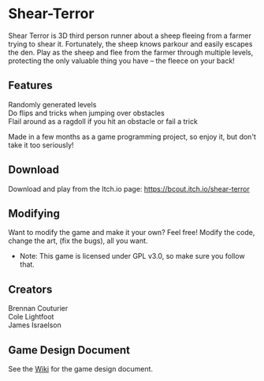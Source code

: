 # Shear-Terror
Shear Terror is 3D third person runner about a sheep fleeing from a farmer trying to shear it. Fortunately, the sheep knows parkour and easily escapes the den. Play as the sheep and flee from the farmer through multiple levels, protecting the only valuable thing you have – the fleece on your back!

## Features  
Randomly generated levels  
Do flips and tricks when jumping over obstacles  
Flail around as a ragdoll if you hit an obstacle or fail a trick  

Made in a few months as a game programming project, so enjoy it, but don't take it too seriously!

## Download
Download and play from the Itch.io page: https://bcout.itch.io/shear-terror

## Modifying
Want to modify the game and make it your own? Feel free! Modify the code, change the art, (fix the bugs), all you want.
- Note: This game is licensed under GPL v3.0, so make sure you follow that.

## Creators
Brennan Couturier  
Cole Lightfoot  
James Israelson

## Game Design Document

See the [Wiki](https://github.com/bcout/Shear-Terror/wiki) for the game design document.
